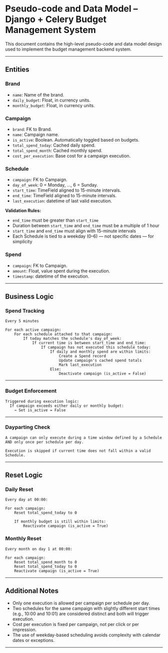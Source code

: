 # Pseudo-code and Data Model – Django + Celery Budget Management System

This document contains the high-level pseudo-code and data model design used to implement the budget management backend system.

---

## Entities

### Brand
- `name`: Name of the brand.
- `daily_budget`: Float, in currency units.
- `monthly_budget`: Float, in currency units.

### Campaign
- `brand`: FK to Brand.
- `name`: Campaign name.
- `is_active`: Boolean. Automatically toggled based on budgets.
- `total_spend_today`: Cached daily spend.
- `total_spend_month`: Cached monthly spend.
- `cost_per_execution`: Base cost for a campaign execution.

### Schedule
- `campaign`: FK to Campaign.
- `day_of_week`: 0 = Monday, ..., 6 = Sunday.
- `start_time`: TimeField aligned to 15-minute intervals.
- `end_time`: TimeField aligned to 15-minute intervals.
- `last_execution`: datetime of last valid execution.

**Validation Rules:**
- `end_time` must be greater than `start_time`
- Duration between `start_time` and `end_time` must be a multiple of 1 hour
- `start_time` and `end_time` must align with 15-minute intervals
- Each Schedule is tied to a weekday (0–6) — not specific dates — for simplicity

### Spend
- `campaign`: FK to Campaign.
- `amount`: Float, value spent during the execution.
- `timestamp`: datetime of the execution.

---

## Business Logic


### Spend Tracking

```
Every 5 minutes

For each active campaign:
    For each schedule attached to that campaign:
        If today matches the schedule's day_of_week:
            If current time is between start_time and end_time:
                If campaign has not executed this schedule today:
                    If daily and monthly spend are within limits:
                        Create a Spend record
                        Update campaign's cached spend totals
                        Mark last_execution
                    Else:
                        Deactivate campaign (is_active = False)
```

---

### Budget Enforcement

```
Triggered during execution logic:
  If campaign exceeds either daily or monthly budget:
    → Set is_active = False
```

---

### Dayparting Check

```
A campaign can only execute during a time window defined by a Schedule
AND only once per schedule per day.

Execution is skipped if current time does not fall within a valid Schedule.
```

---

## Reset Logic

### Daily Reset

```
Every day at 00:00:

For each campaign:
    Reset total_spend_today to 0
    
    If monthly budget is still within limits:
        Reactivate campaign (is_active = True)
```

### Monthly Reset

```
Every month on day 1 at 00:00:

For each campaign:
    Reset total_spend_month to 0
    Reset total_spend_today to 0
    Reactivate campaign (is_active = True)
```

---

## Additional Notes

- Only one execution is allowed per campaign per schedule per day.
- Two schedules for the same campaign with slightly different start times (e.g., 10:00 and 10:01) are considered distinct and both will trigger execution.
- Cost per execution is fixed per campaign, not per click or per impression.
- The use of weekday-based scheduling avoids complexity with calendar dates or exceptions.

---
